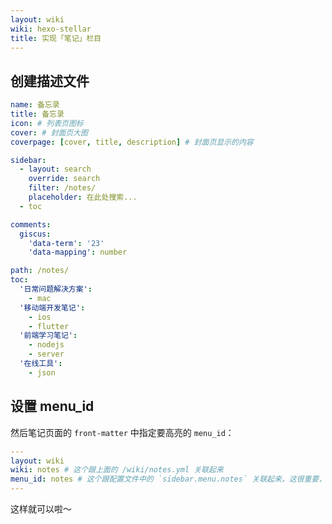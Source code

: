 ```yaml
---
layout: wiki
wiki: hexo-stellar
title: 实现「笔记」栏目
---
```


## 创建描述文件

```yaml blog/source/_data/wiki/notes.yml
name: 备忘录
title: 备忘录
icon: # 列表页图标
cover: # 封面页大图
coverpage: [cover, title, description] # 封面页显示的内容

sidebar: 
  - layout: search
    override: search
    filter: /notes/
    placeholder: 在此处搜索...
  - toc

comments:
  giscus:
    'data-term': '23'
    'data-mapping': number

path: /notes/
toc:
  '日常问题解决方案':
    - mac
  '移动端开发笔记':
    - ios
    - flutter
  '前端学习笔记':
    - nodejs
    - server
  '在线工具':
    - json
```

## 设置 menu_id

然后笔记页面的 `front-matter` 中指定要高亮的 `menu_id`：

```yaml blog/source/notes/index.md
---
layout: wiki
wiki: notes # 这个跟上面的 /wiki/notes.yml 关联起来
menu_id: notes # 这个跟配置文件中的 `sidebar.menu.notes` 关联起来，这很重要，如果没有这个，就像普通的wiki项目一样了
---
```

这样就可以啦～